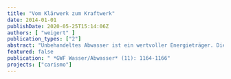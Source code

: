 ```yaml
---
title: "Vom Klärwerk zum Kraftwerk"
date: 2014-01-01
publishDate: 2020-05-25T15:14:06Z
authors: [ "weigert" ]
publication_types: ["2"]
abstract: "Unbehandeltes Abwasser ist ein wertvoller Energieträger. Die hier enthaltenen organischen Stoffe haben so viel chemische Energie, dass sich damit die bisher in der Abwasserbehandlung benötigte Energiemenge komplett kompensieren und sogar noch ein Energieübersch uss erzeugen ließe. Wissenschaftler vom Kompetenzzentrum Wasser Berlin (KWB) haben einen neuen Prozess der Abwasserbehandlung entwickelt und im Pilotmaßstab getestet, um das erhebliche Energiepotenzial im Abwasser besser auszuschöpfen. Das Forschungsprojekt CARISMO (\"CARbon IS MOney\") hat eine Expertenjury für den Deutschen Nachhaltigkeitspreis nominiert."
featured: false
publication: " *GWF Wasser/Abwasser* (11): 1164-1166"
projects: ["carismo"]
---
```


